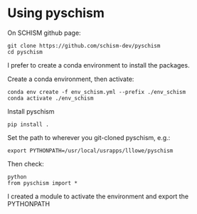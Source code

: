 # Using pyschism

On SCHISM github page:
```
git clone https://github.com/schism-dev/pyschism
cd pyschism
```

I prefer to create a conda environment to install the packages.

Create a conda environment, then activate:
```
conda env create -f env_schism.yml --prefix ./env_schism
conda activate ./env_schism
```

Install pyschism
```
pip install .
```

Set the path to wherever you git-cloned pyschism, e.g.:
```
export PYTHONPATH=/usr/local/usrapps/lllowe/pyschism
```

Then check:
```
python
from pyschism import *
```

I created a module to activate the environment and export the PYTHONPATH 
```

```
